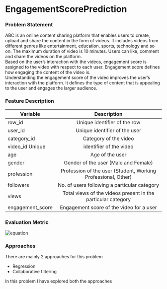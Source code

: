 # EngagementScorePrediction

### Problem Statement

ABC is an online content sharing platform that enables users to create, upload and share the  content in the form of videos. It includes videos from different genres like entertainment,  education, sports, technology and so on. The maximum duration of video is 10 minutes. 
Users can like, comment and share the videos on the platform.  
Based on the user’s interaction with the videos, engagement score is assigned to the video  with respect to each user. Engagement score defines how engaging the content of the video  is.  
Understanding the engagement score of the video improves the user’s interaction with the  platform. It defines the type of content that is appealing to the user and engages the larger  audience. 

### Feature Description

|Variable|Description|
| -------------- |:-------------:|
|row_id          | Unique identifier of the row|
|user_id         | Unique identifier of the user|
|category_id     |	Category of the video|
|video_id	Unique | identifier of the video|
|age             |	Age of the user|
|gender          |	Gender of the user (Male and Female)|
|profession      |	Profession of the user (Student, Working Professional, Other)|
|followers       |	No. of users following a particular category|
|views           |	Total views of the videos present in the particular category|
|engagement_score|	Engagement score of the video for a user|


### Evaluation Metric

![equation](https://bit.ly/3I7mol0)

### Approaches

There are mainly 2 approaches for this problem
- Regression
- Collaborative filtering


In this problem I have explored both the approaches
